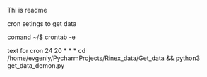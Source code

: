 Thi is readme 




cron setings to get data

comand 
~/$ crontab -e

text for cron
24 20 * * * cd /home/evgeniy/PycharmProjects/Rinex_data/Get_data && python3 get_data_demon.py

